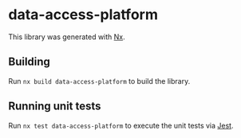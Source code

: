 # data-access-platform

This library was generated with [Nx](https://nx.dev).

## Building

Run `nx build data-access-platform` to build the library.

## Running unit tests

Run `nx test data-access-platform` to execute the unit tests via [Jest](https://jestjs.io).

